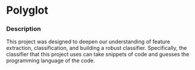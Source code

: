 # Polyglot

### Description
This project was designed to deepen our understanding of feature extraction, classification, and building a robust classifier. Specifically, the classifier that this project uses can take snippets of code and guesses the programming language of the code.

